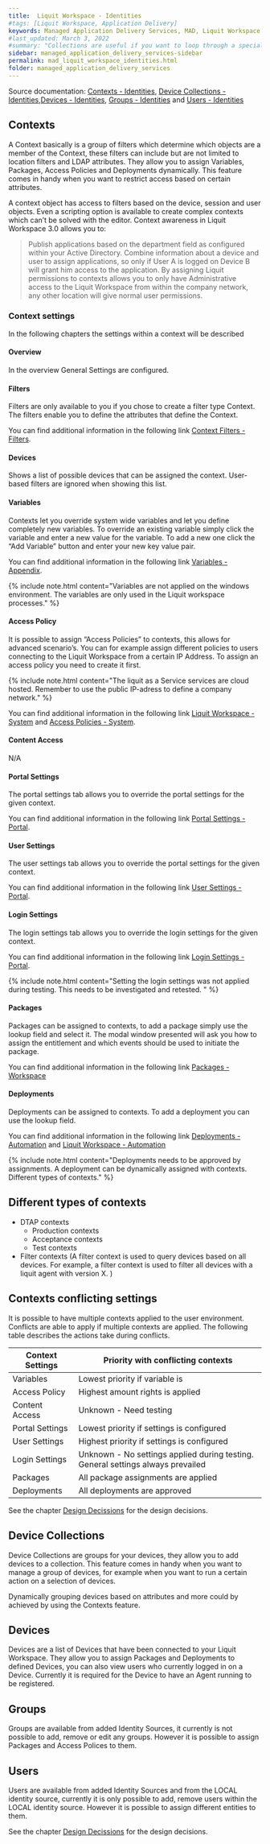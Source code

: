 ```yaml
---
title:  Liquit Workspace - Identities
#tags: [Liquit Workspace, Application Delivery]
keywords: Managed Application Delivery Services, MAD, Liquit Workspace
#last_updated: March 3, 2022
#summary: "Collections are useful if you want to loop through a special folder of pages that you make available in a content API. You could also use collections if you have a set of articles that you want to treat differently from the other content, with a different layout or format."
sidebar: managed_application_delivery_services-sidebar
permalink: mad_liquit_workspace_identities.html
folder: managed_application_delivery_services
---
```



Source documentation: [Contexts - Identities](https://docs.liquit.com/docs/lws-identities-contexts), [Device Collections - Identities](https://docs.liquit.com/docs/lws-identities-device-collections),[Devices - Identities](https://docs.liquit.com/docs/lws-identities-devices), [Groups - Identities](https://docs.liquit.com/docs/lws-identities-groups) and [Users - Identities](https://docs.liquit.com/docs/lws-identities-users)

 
## Contexts

A Context basically is a group of filters which determine which objects are a member of the Context, these filters can include but are not limited to location filters and LDAP attributes. They allow you to assign Variables, Packages, Access Policies and Deployments dynamically. This feature comes in handy when you want to restrict access based on certain attributes.

A context object has access to filters based on the device, session and user objects. Even a scripting option is available to create complex contexts which can’t be solved with the editor. Context awareness in Liquit Workspace 3.0 allows you to:

> Publish applications based on the department field as configured within your Active Directory.
> Combine information about a device and user to assign applications, so only if User A is logged on Device B will grant him access to the application.
> By assigning Liquit permissions to contexts allows you to only have Administrative access to the Liquit Workspace from within the company network, any other location will give normal user permissions.

### Context settings

In the following chapters the settings within a context will be described
#### Overview

In the overview General Settings are configured. 
#### Filters

Filters are only available to you if you chose to create a filter type Context. The filters enable you to define the attributes that define the Context.

You can find additional information in the following link [Context Filters - Filters](https://docs.liquit.com/docs/lws-appendix-filters-context-filters).
#### Devices

Shows a list of possible devices that can be assigned the context. User-based filters are ignored when showing this list.
#### Variables

Contexts let you override system wide variables and let you define completely new variables. To override an existing variable simply click the variable and enter a new value for the variable. To add a new one click the “Add Variable” button and enter your new key value pair. 

You can find additional information in the following link [Variables - Appendix](https://docs.liquit.com/docs/lws-appendix-variables).

{% include note.html content="Variables are not applied on the windows environment. The variables are only used in the Liquit workspace processes." %}

#### Access Policy

It is possible to assign “Access Policies” to contexts, this allows for advanced scenario’s. You can for example assign different policies to users connecting to the Liquit Workspace from a certain IP Address. To assign an access policy you need to create it first. 

{% include note.html content="The liquit as a Service services are cloud hosted. Remember to use the public IP-adress to define a company network." %}

You can find additional information in the following link [Liquit Workspace - System](https://loginconsultants.atlassian.net/wiki/spaces/orangeworkspace/pages/2028994599) and [Access Policies - System](https://docs.liquit.com/docs/lws-system-access-policies).
#### Content Access

N/A
#### Portal Settings

The portal settings tab allows you to override the portal settings for the given context. 

You can find additional information in the following link [Portal Settings - Portal](https://docs.liquit.com/docs/lws-portal-portal-settings).
#### User Settings

The user settings tab allows you to override the portal settings for the given context.

You can find additional information in the following link [User Settings - Portal](https://docs.liquit.com/docs/lws-portal-user-settings).
#### Login Settings

The login settings tab allows you to override the login settings for the given context.

You can find additional information in the following link [Login Settings - Portal](https://docs.liquit.com/docs/lws-portal-login-settings). 

{% include note.html content="Setting the login settings was not applied during testing. This needs to be investigated and retested. " %}
#### Packages

Packages can be assigned to contexts, to add a package simply use the lookup field and select it. The modal window presented will ask you how to assign the entitlement and which events should be used to initiate the package. 

You can find additional information in the following link [Packages - Workspace](https://docs.liquit.com/docs/lws-workspace-packages)
####  Deployments

Deployments can be assigned to contexts. To add a deployment you can use the lookup field.

You can find additional information in the following link [Deployments - Automation](https://docs.liquit.com/docs/lws-automation-deployments) and [Liquit Workspace - Automation](https://loginconsultants.atlassian.net/wiki/spaces/orangeworkspace/pages/2028994575)

{% include note.html content="Deployments needs to be approved by assignments. A deployment can be dynamically assigned with contexts.
Different types of contexts." %}
## Different types of contexts

- DTAP contexts
    - Production contexts
    - Acceptance contexts
    - Test contexts
- Filter contexts (A filter context is used to query devices based on all devices. For example, a filter context is used to filter all devices with a liquit agent with version X. )

## Contexts conflicting settings

It is possible to have multiple contexts applied to the user environment. Conflicts are able to apply if multiple contexts are applied. The following table describes the actions take during conflicts.

Context Settings | Priority with conflicting contexts
-------|-------
Variables | Lowest priority if variable is 
Access Policy | Highest amount rights is applied
Content Access | Unknown - Need testing
Portal Settings | Lowest priority if settings is configured
User Settings | Highest priority if settings is configured
Login Settings | Unknown - No settings applied during testing. General settings always prevailed
Packages | All package assignments are applied
Deployments | All deployments are approved

See the chapter [Design Decissions](mad_liquit_workspace_designdecisions.md) for the design decisions.

## Device Collections

Device Collections are groups for your devices, they allow you to add devices to a collection.
This feature comes in handy when you want to manage a group of devices, for example when you want to run a certain action on a selection of devices.

Dynamically grouping devices based on attributes and more could by achieved by using the Contexts feature.
## Devices

Devices are a list of Devices that have been connected to your Liquit Workspace.
They allow you to assign Packages and Deployments to defined Devices, you can also view users who currently logged in on a Device. Currently it is required for the Device to have an Agent running to be registered.
## Groups

Groups are available from added Identity Sources, it currently is not possible to add, remove or edit any groups. However it is possible to assign Packages and Access Polices to them.
## Users

Users are available from added Identity Sources and from the LOCAL identity source, currently it is only possible to add, remove users within the LOCAL identity source. However it is possible to assign different entities to them.

See the chapter [Design Decissions](mad_liquit_workspace_designdecisions.md) for the design decisions.